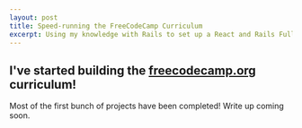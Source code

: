 ```yaml
---
layout: post
title: Speed-running the FreeCodeCamp Curriculum
excerpt: Using my knowledge with Rails to set up a React and Rails Full-stack app with all the projecs from Free Code Camp
---
```


## I've started building the [freecodecamp.org](freecodecamp.org) curriculum!

Most of the first bunch of projects have been completed!  Write up coming soon.